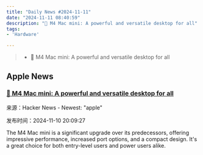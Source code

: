 ```yaml
---
title: "Daily News #2024-11-11"
date: "2024-11-11 08:40:59"
description: "🌟 M4 Mac mini: A powerful and versatile desktop for all"
tags: 
- 'Hardware'

---
```


> - 🌟 M4 Mac mini: A powerful and versatile desktop for all

## Apple News

### [🌟 M4 Mac mini: A powerful and versatile desktop for all](https://arstechnica.com/apple/2024/11/review-m4-and-m4-pro-mac-minis-are-probably-apples-best-mac-minis-ever/)

来源：Hacker News - Newest: "apple"

发布时间：2024-11-10 20:09:27

The M4 Mac mini is a significant upgrade over its predecessors, offering impressive performance, increased port options, and a compact design. It's a great choice for both entry-level users and power users alike.
